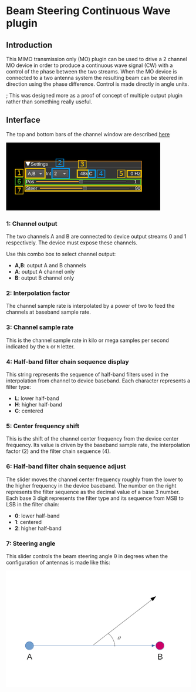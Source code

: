<h1>Beam Steering Continuous Wave plugin</h1>

<h2>Introduction</h2>

This MIMO transmission only (MO) plugin can be used to drive a 2 channel MO device in order to produce a continuous wave signal (CW) with a control of the phase between the two streams. When the MO device is connected to a two antenna system the resulting beam can be steered in direction using the phase difference. Control is made directly in angle units.

; This was designed more as a proof of concept of multiple output plugin rather than something really useful.

<h2>Interface</h2>

The top and bottom bars of the channel window are described [here](../../../sdrgui/channel/readme.md)

![Beam steering CW plugin GUI](../../../doc/img/BeamsteeringCWMod_plugin.png)

<h3>1: Channel output</h3>

The two channels A and B are connected to device output streams 0 and 1 respectively. The device must expose these channels.

Use this combo box to select channel output:
  - **A,B**: output A and B channels
  - **A**: output A channel only
  - **B**: output B channel only

<h3>2: Interpolation factor</h2>

The channel sample rate is interpolated by a power of two to feed the channels at baseband sample rate.

<h3>3: Channel sample rate</h2>

This is the channel sample rate in kilo or mega samples per second indicated by the `k` or `M` letter.

<h3>4: Half-band filter chain sequence display</h3>

This string represents the sequence of half-band filters used in the interpolation from channel to device baseband. Each character represents a filter type:

  - **L**: lower half-band
  - **H**: higher half-band
  - **C**: centered

<h3>5: Center frequency shift</h3>

This is the shift of the channel center frequency from the device center frequency. Its value is driven by the baseband sample rate, the interpolation factor (2) and the filter chain sequence (4).

<h3>6: Half-band filter chain sequence adjust</h3>

The slider moves the channel center frequency roughly from the lower to the higher frequency in the device baseband. The number on the right represents the filter sequence as the decimal value of a base 3 number. Each base 3 digit represents the filter type and its sequence from MSB to LSB in the filter chain:

  - **0**: lower half-band
  - **1**: centered
  - **2**: higher half-band

<h3>7: Steering angle</h3>

This slider controls the beam steering angle &theta; in degrees when the configuration of antennas is made like this:

![Beam steering CW plugin GUI](../../../doc/img/beamsteeringcw_angle.png)

